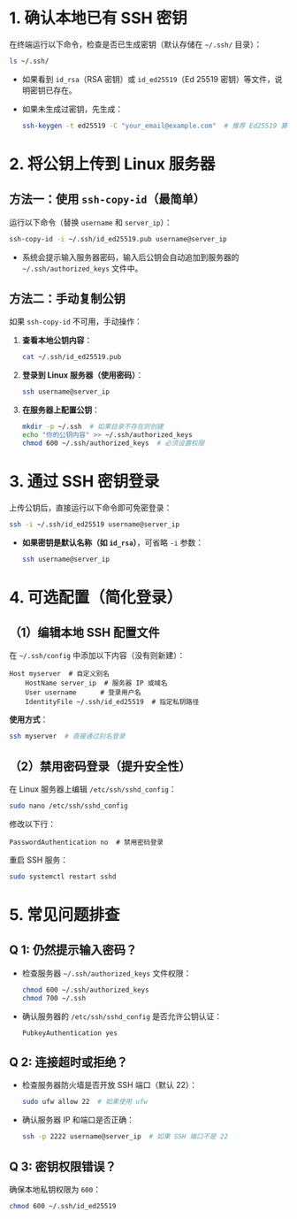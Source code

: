# 1. 确认本地已有 SSH 密钥

在终端运行以下命令，检查是否已生成密钥（默认存储在 `~/.ssh/` 目录）：

```bash
ls ~/.ssh/
```

- 如果看到 `id_rsa`（RSA 密钥）或 `id_ed25519`（Ed 25519 密钥）等文件，说明密钥已存在。
- 如果未生成过密钥，先生成：

  ```bash
  ssh-keygen -t ed25519 -C "your_email@example.com"  # 推荐 Ed25519 算法
  ```

# 2. 将公钥上传到 Linux 服务器

## **方法一：使用 `ssh-copy-id`（最简单）**

运行以下命令（替换 `username` 和 `server_ip`）：

```bash
ssh-copy-id -i ~/.ssh/id_ed25519.pub username@server_ip
```

- 系统会提示输入服务器密码，输入后公钥会自动追加到服务器的 `~/.ssh/authorized_keys` 文件中。

## 方法二：手动复制公钥

如果 `ssh-copy-id` 不可用，手动操作：

1. **查看本地公钥内容**：

   ```bash
   cat ~/.ssh/id_ed25519.pub
   ```

2. **登录到 Linux 服务器（使用密码）**：

   ```bash
   ssh username@server_ip
   ```

3. **在服务器上配置公钥**：

   ```bash
   mkdir -p ~/.ssh  # 如果目录不存在则创建
   echo "你的公钥内容" >> ~/.ssh/authorized_keys
   chmod 600 ~/.ssh/authorized_keys  # 必须设置权限
   ```

# **3. 通过 SSH 密钥登录**

上传公钥后，直接运行以下命令即可免密登录：

```bash
ssh -i ~/.ssh/id_ed25519 username@server_ip
```

- **如果密钥是默认名称（如 `id_rsa`）**，可省略 `-i` 参数：

  ```bash
  ssh username@server_ip
  ```

# 4. 可选配置（简化登录）

## （1）编辑本地 SSH 配置文件

在 `~/.ssh/config` 中添加以下内容（没有则新建）：

```plaintext
Host myserver  # 自定义别名
    HostName server_ip  # 服务器 IP 或域名
    User username      # 登录用户名
    IdentityFile ~/.ssh/id_ed25519  # 指定私钥路径
```

**使用方式**：

```bash
ssh myserver  # 直接通过别名登录
```

## （2）禁用密码登录（提升安全性）

在 Linux 服务器上编辑 `/etc/ssh/sshd_config`：

```bash
sudo nano /etc/ssh/sshd_config
```

修改以下行：

```plaintext
PasswordAuthentication no  # 禁用密码登录
```

重启 SSH 服务：

```bash
sudo systemctl restart sshd
```

# 5. 常见问题排查

## Q 1: 仍然提示输入密码？

- 检查服务器 `~/.ssh/authorized_keys` 文件权限：

  ```bash
  chmod 600 ~/.ssh/authorized_keys
  chmod 700 ~/.ssh
  ```

- 确认服务器的 `/etc/ssh/sshd_config` 是否允许公钥认证：

  ```plaintext
  PubkeyAuthentication yes
  ```

## Q 2: 连接超时或拒绝？

- 检查服务器防火墙是否开放 SSH 端口（默认 22）：

  ```bash
  sudo ufw allow 22  # 如果使用 ufw
  ```

- 确认服务器 IP 和端口是否正确：

  ```bash
  ssh -p 2222 username@server_ip  # 如果 SSH 端口不是 22
  ```

## Q 3: 密钥权限错误？

确保本地私钥权限为 `600`：

```bash
chmod 600 ~/.ssh/id_ed25519
```
